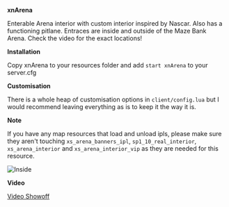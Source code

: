 **xnArena**

Enterable Arena interior with custom interior inspired by Nascar. Also has a functioning pitlane. Entraces are inside and outside of the Maze Bank Arena. Check the video for the exact locations!

**Installation**

Copy xnArena to your resources folder and add `start xnArena` to your server.cfg

**Customisation**

There is a whole heap of customisation options in `client/config.lua` but I would recommend leaving everything as is to keep it the way it is.

**Note**

If you have any map resources that load and unload ipls, please make sure they aren't touching `xs_arena_banners_ipl`, `sp1_10_real_interior`, `xs_arena_interior` and `xs_arena_interior_vip` as they are needed for this resource.

![Inside](https://fivem.fail/gta5/Network/NetworkAcceptPresenceInvite/RLXyaSY.jpg)

**Video**

[Video Showoff](https://www.youtube.com/watch?v=8r6stPCeIDE)